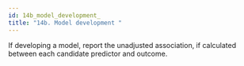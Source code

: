 ```yaml
---
id: 14b_model_development_
title: "14b. Model development "
---
```

If developing a model, report the unadjusted association, if calculated between each candidate predictor and outcome.